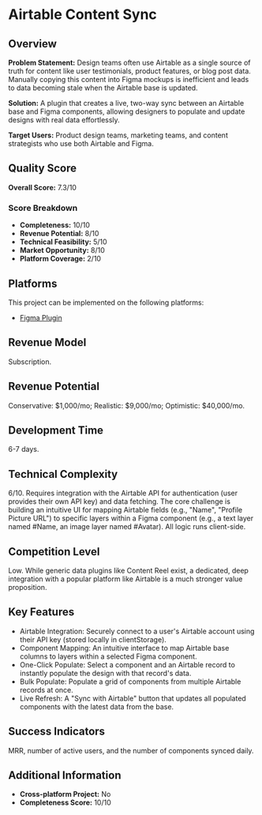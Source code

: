 # Airtable Content Sync

## Overview
**Problem Statement:** Design teams often use Airtable as a single source of truth for content like user testimonials, product features, or blog post data. Manually copying this content into Figma mockups is inefficient and leads to data becoming stale when the Airtable base is updated.

**Solution:** A plugin that creates a live, two-way sync between an Airtable base and Figma components, allowing designers to populate and update designs with real data effortlessly.

**Target Users:** Product design teams, marketing teams, and content strategists who use both Airtable and Figma.

## Quality Score
**Overall Score:** 7.3/10

### Score Breakdown
- **Completeness:** 10/10
- **Revenue Potential:** 8/10
- **Technical Feasibility:** 5/10
- **Market Opportunity:** 8/10
- **Platform Coverage:** 2/10

## Platforms
This project can be implemented on the following platforms:
- [Figma Plugin](./platforms/figma-plugin/)

## Revenue Model
Subscription.

## Revenue Potential
Conservative: $1,000/mo; Realistic: $9,000/mo; Optimistic: $40,000/mo.

## Development Time
6-7 days.

## Technical Complexity
6/10. Requires integration with the Airtable API for authentication (user provides their own API key) and data fetching. The core challenge is building an intuitive UI for mapping Airtable fields (e.g., "Name", "Profile Picture URL") to specific layers within a Figma component (e.g., a text layer named #Name, an image layer named #Avatar). All logic runs client-side.

## Competition Level
Low. While generic data plugins like Content Reel exist, a dedicated, deep integration with a popular platform like Airtable is a much stronger value proposition.

## Key Features
- Airtable Integration: Securely connect to a user's Airtable account using their API key (stored locally in clientStorage).
- Component Mapping: An intuitive interface to map Airtable base columns to layers within a selected Figma component.
- One-Click Populate: Select a component and an Airtable record to instantly populate the design with that record's data.
- Bulk Populate: Populate a grid of components from multiple Airtable records at once.
- Live Refresh: A "Sync with Airtable" button that updates all populated components with the latest data from the base.

## Success Indicators
MRR, number of active users, and the number of components synced daily.

## Additional Information
- **Cross-platform Project:** No
- **Completeness Score:** 10/10
